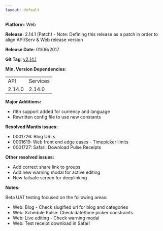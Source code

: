 ```yaml
---
layout: default
---
```


**Platform**: Web

**Release**: 2.14.1 (Patch) - Note: Defining this release as a patch in order to align API/Serv & Web release version

**Release Date**: 01/06/2017

**Git Tag**: [v2.14.1](https://github.com/OnePulse/onepulse-v2-web/releases/tag/v2.14.1)

**Min. Version Dependencies**:

<table>
  <tr>
    <td>API</td>
    <td>Services</td>
  </tr>
  <tr>
    <td>2.14.0</td>
    <td>2.14.0</td>
  </tr>
</table>

**Major Additions:**
* i18n support added for currency and language
* Rewritten config file to use new constants

**Resolved Mantis issues:**
* 0001726: Blog URLs
* 0001619: Web front end edge cases - Timepicker limits
* 0001727: Safari: Download Pulse Receipts

**Other resolved issues:**
* Add correct share link to groups
* Add new warning modal for active editing
* New failsafe screen for deeplinking

**Notes:**

Beta UAT testing focused on the following areas:
* Web: Blog - Check slugified url for blog and categories
* Web: Schedule Pulse: Check date/time picker constraints
* Web: Live editing - Check warning modal
* Web: Test receipt download in Safari